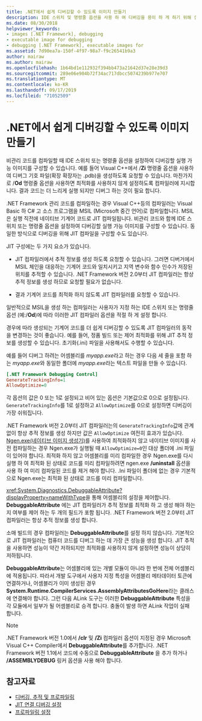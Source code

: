 ```yaml
---
title: .NET에서 쉽게 디버깅할 수 있도록 이미지 만들기
description: IDE 스위치 및 명령줄 옵션을 사용 하 여 디버깅을 용이 하 게 하기 위해 실행 가능한 이미지를 구성 하는 방법을 알아봅니다.
ms.date: 08/30/2018
helpviewer_keywords:
- images [.NET Framework], debugging
- executable image for debugging
- debugging [.NET Framework], executable images for
ms.assetid: 7d90ea7a-150f-4f97-98a7-f9c26541b9a3
author: mairaw
ms.author: mairaw
ms.openlocfilehash: 1b64bd1e112932f394bb473a21642d37e28e39d3
ms.sourcegitcommit: 289e06e904b72f34ac717dbcc5074239b977e707
ms.translationtype: MT
ms.contentlocale: ko-KR
ms.lasthandoff: 09/17/2019
ms.locfileid: "71052509"
---
```

# <a name="making-an-image-easier-to-debug-in-net"></a>.NET에서 쉽게 디버깅할 수 있도록 이미지 만들기

비관리 코드를 컴파일할 때 IDE 스위치 또는 명령줄 옵션을 설정하여 디버깅할 실행 가능 이미지를 구성할 수 있습니다. 예를 들어 Visual C++에서 /**Zi** 명령줄 옵션을 사용하여 디버그 기호 파일(확장 확장자는 .pdb)을 생성하도록 요청할 수 있습니다. 마찬가지로 /**Od** 명령줄 옵션을 사용하면 최적화를 사용하지 않게 설정하도록 컴파일러에 지시합니다. 결과 코드는 더 느리게 실행 되지만 디버그 하는 것이 필요 합니다.

.NET Framework 관리 코드를 컴파일하는 경우 Visual C++등의 컴파일러는 Visual Basic 하 C# 고 소스 프로그램을 MSIL (Microsoft 중간 언어)로 컴파일합니다. MSIL은 실행 직전에 네이티브 기계어 코드로 JIT 컴파일됩니다. 비관리 코드와 함께 IDE 스위치 또는 명령줄 옵션을 설정하여 디버깅할 실행 가능 이미지를 구성할 수 있습니다. 동일한 방식으로 디버깅을 위해 JIT 컴파일을 구성할 수도 있습니다.

JIT 구성에는 두 가지 요소가 있습니다.

- JIT 컴파일러에서 추적 정보를 생성 하도록 요청할 수 있습니다. 그러면 디버거에서 MSIL 체인을 대응하는 기계어 코드와 일치시키고 지역 변수와 함수 인수가 저장된 위치를 추적할 수 있습니다. .NET Framework 버전 2.0부터 JIT 컴파일러는 항상 추적 정보를 생성 하므로 요청할 필요가 없습니다.

- 결과 기계어 코드를 최적화 하지 않도록 JIT 컴파일러를 요청할 수 있습니다.

일반적으로 MSIL을 생성 하는 컴파일러는 사용자가 지정 하는 IDE 스위치 또는 명령줄 옵션 (예:/**Od**)에 따라 이러한 JIT 컴파일러 옵션을 적절 하 게 설정 합니다.

경우에 따라 생성되는 기계어 코드를 더 쉽게 디버깅할 수 있도록 JIT 컴파일러의 동작을 변경하는 것이 좋습니다. 예를 들어, 정품 빌드 또는 제어 최적화를 위해 JIT 추적 정보를 생성할 수 있습니다. 초기화(.ini) 파일을 사용해서도 수행할 수 있습니다.

예를 들어 디버그 하려는 어셈블리를 *myapp.exe*라고 하는 경우 다음 세 줄을 포함 하는 *myapp.exe*와 동일한 폴더에 *myapp.exe*라는 텍스트 파일을 만들 수 있습니다.

```ini
[.NET Framework Debugging Control]
GenerateTrackingInfo=1
AllowOptimize=0
```

각 옵션의 값은 0 또는 1로 설정되고 비어 있는 옵션은 기본값으로 0으로 설정됩니다. `GenerateTrackingInfo`를 1로 설정하고 `AllowOptimize`를 0으로 설정하면 디버깅이 가장 쉬워집니다.

.NET Framework 버전 2.0부터 JIT 컴파일러는의 `GenerateTrackingInfo`값에 관계 없이 항상 추적 정보를 생성 하지만 값은 `AllowOptimize` 여전히 효과가 있습니다. [Ngen.exe(네이티브 이미지 생성기)](../tools/ngen-exe-native-image-generator.md)를 사용하여 최적화하지 않고 네이티브 이미지를 사전 컴파일하는 경우 Ngen.exe가 실행될 때 `AllowOptimize=0`인 대상 폴더에 .ini 파일이 있어야 합니다. 최적화 하지 않고 어셈블리를 미리 컴파일한 경우 Ngen.exe를 다시 실행 하 여 최적화 된 상태로 코드를 미리 컴파일하려면 ngen.exe **/uninstall** 옵션을 사용 하 여 미리 컴파일된 코드를 제거 해야 합니다. .Ini 파일이 폴더에 없는 경우 기본적으로 Ngen.exe는 최적화 된 상태로 코드를 미리 컴파일합니다.

<xref:System.Diagnostics.DebuggableAttribute?displayProperty=nameWithType>을 통해 어셈블리의 설정을 제어합니다. **DebuggableAttribute** 에는 JIT 컴파일러가 추적 정보를 최적화 하 고 생성 해야 하는지 여부를 제어 하는 두 개의 필드가 포함 됩니다. .NET Framework 버전 2.0부터 JIT 컴파일러는 항상 추적 정보를 생성 합니다.

소매 빌드의 경우 컴파일러는 **DebuggableAttribute**를 설정 하지 않습니다. 기본적으로 JIT 컴파일러는 컴퓨터 코드를 디버그 하는 데 가장 큰 성능을 생성 합니다. JIT 추적을 사용하면 성능이 약간 저하되지만 최적화를 사용하지 않게 설정하면 성능이 상당히 저하됩니다.

**DebuggableAttribute**는 어셈블리에 있는 개별 모듈이 아니라 한 번에 전체 어셈블리에 적용됩니다. 따라서 개발 도구에서 사용자 지정 특성을 어셈블리 메타데이터 토큰에 연결하거나, 어셈블리가 이미 생성된 경우 **System.Runtime.CompilerServices.AssemblyAttributesGoHere**라는 클래스에 연결해야 합니다. 그런 다음 ALink 도구는 이러한 **DebuggableAttribute** 특성을 각 모듈에서 일부가 될 어셈블리로 승격 합니다. 충돌이 발생 하면 ALink 작업이 실패 합니다.

> [!NOTE]
> .NET Framework 버전 1.0에서 **/clr** 및 **/Zi** 컴파일러 옵션이 지정된 경우 Microsoft Visual C++ Compiler에서 **DebuggableAttribute**를 추가합니다. .NET Framework 버전 1.1에서 코드에 수동으로 **DebuggableAttribute** 을 추가 하거나 **/ASSEMBLYDEBUG** 링커 옵션을 사용 해야 합니다.

## <a name="see-also"></a>참고자료

- [디버깅, 추적 및 프로파일링](index.md)
- [JIT 연결 디버깅 설정](enabling-jit-attach-debugging.md)
- [프로파일링 설정](https://docs.microsoft.com/previous-versions/dotnet/netframework-4.0/s5ec0es1(v=vs.100))
